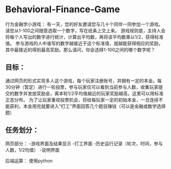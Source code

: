 # Behavioral-Finance-Game
行为金融学小游戏：
有一天，您的好友邀请您与几十个同伴一同参加一个游戏。请您从1-100之间随意选取一个数字，写在纸条上交上来。
游戏规则是，主持人会将每个人写出的数字进行统计，计算出平均数，再将该平均数乘以1/2，获得标准值。
参与游戏的人中谁写的数字越接近于这个标准值，就越能获得相应的奖励，其中最接近的得到最高奖励。那么请问，你会选择1-100之间的哪个数字呢？

## 目标：
通过网页的形式实现多人这个游戏，每个玩家注册账号，并拥有一定的本金。每30分钟（暂定）进行一轮投票，参与玩家仅可以看到当前参与人数，收集玩家提交的数字并发放奖励金，离本轮1/2平均值越近的玩家奖励越高，这里可以用标准正态分布。
为了让玩家重视投票机会，将给每玩家一定的初始本金，一旦连续不能获利，本金用完就要进入“打工”界面回答几个题目赚钱（可以是金融或数学选择题）

## 任务划分：
网页部分：
-游戏界面及结果显示
-打工界面
-历史运行记录（轮次，时间，参与人数，1/2均值）
-说明界面

后端运算：
使用python


